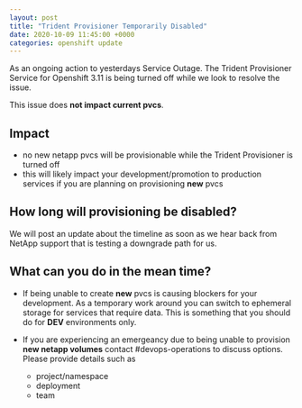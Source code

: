 ```yaml
---
layout: post
title: "Trident Provisioner Temporarily Disabled"
date: 2020-10-09 11:45:00 +0000
categories: openshift update
---
```


As an ongoing action to yesterdays Service Outage. The Trident Provisioner Service for Openshift 3.11 is being turned off while we look to resolve the issue. 

This issue does **not impact current pvcs**. 

## Impact

- no new netapp pvcs will be provisionable while the Trident Provisioner is turned off
- this will likely impact your development/promotion to production services if you are planning on provisioning **new** pvcs 

## How long will provisioning be disabled?

We will post an update about the timeline as soon as we hear back from NetApp support that is testing a downgrade path for us.

## What can you do in the mean time?

- If being unable to create **new** pvcs is causing blockers for your development. As a temporary work around you can switch to ephemeral storage for services that require data. This is something that you should do for **DEV** environments only. 

- If you are experiencing an emergeancy due to being unable to provision **new netapp volumes** contact #devops-operations to discuss options. Please provide details such as
  - project/namespace
  - deployment
  - team
  
